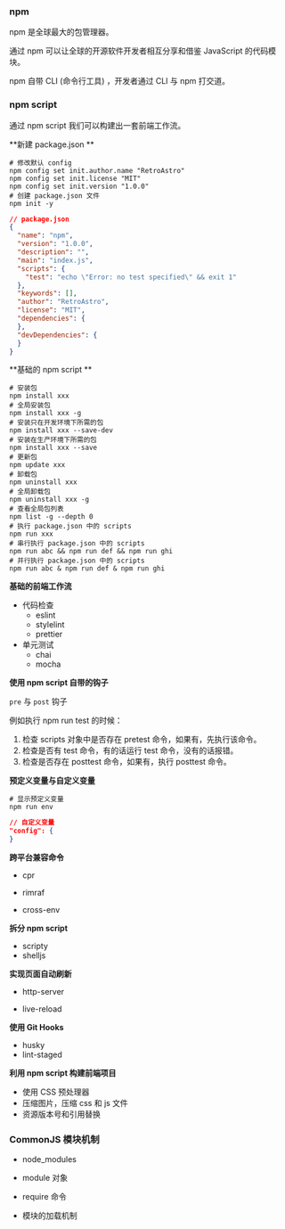 ### npm

npm 是全球最大的包管理器。

通过 npm 可以让全球的开源软件开发者相互分享和借鉴 JavaScript 的代码模块。

npm 自带 CLI (命令行工具) ，开发者通过 CLI 与 npm 打交道。

### npm script

通过 npm script 我们可以构建出一套前端工作流。

**新建 package.json ** 

```shell
# 修改默认 config
npm config set init.author.name "RetroAstro"
npm config set init.license "MIT"
npm config set init.version "1.0.0"
# 创建 package.json 文件
npm init -y
```

```json
// package.json
{
  "name": "npm",
  "version": "1.0.0",
  "description": "",
  "main": "index.js",
  "scripts": {
    "test": "echo \"Error: no test specified\" && exit 1"
  },
  "keywords": [],
  "author": "RetroAstro",
  "license": "MIT",
  "dependencies": {
  },
  "devDependencies": {
  }
}
```

**基础的 npm script ** 

```shell
# 安装包
npm install xxx
# 全局安装包
npm install xxx -g
# 安装只在开发环境下所需的包
npm install xxx --save-dev
# 安装在生产环境下所需的包
npm install xxx --save
# 更新包
npm update xxx
# 卸载包
npm uninstall xxx
# 全局卸载包
npm uninstall xxx -g
# 查看全局包列表
npm list -g --depth 0
# 执行 package.json 中的 scripts
npm run xxx
# 串行执行 package.json 中的 scripts
npm run abc && npm run def && npm run ghi
# 并行执行 package.json 中的 scripts
npm run abc & npm run def & npm run ghi
```

**基础的前端工作流**

* 代码检查
  * eslint
  * stylelint
  * prettier
* 单元测试
  * chai
  * mocha 

**使用 npm script 自带的钩子** 

`pre` 与 `post` 钩子

例如执行 npm run test 的时候：

1. 检查 scripts 对象中是否存在 pretest 命令，如果有，先执行该命令。
2. 检查是否有 test 命令，有的话运行 test 命令，没有的话报错。
3. 检查是否存在 posttest 命令，如果有，执行 posttest 命令。

**预定义变量与自定义变量**

```shell
# 显示预定义变量
npm run env
```

```json
// 自定义变量
"config": {
}
```

**跨平台兼容命令**

* cpr

* rimraf
* cross-env

**拆分 npm script**

* scripty
* shelljs

**实现页面自动刷新**

* http-server

* live-reload

**使用 Git Hooks**

* husky
* lint-staged

**利用 npm script 构建前端项目**

* 使用 CSS 预处理器
* 压缩图片，压缩 css 和 js 文件
* 资源版本号和引用替换

### CommonJS 模块机制

* node_modules

* module 对象
* require 命令
* 模块的加载机制

